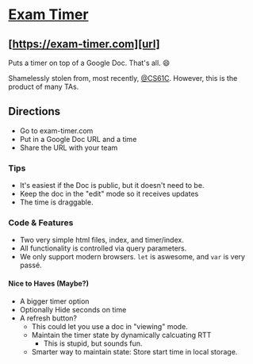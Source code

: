 # [Exam Timer][url]

## [https://exam-timer.com][url]

Puts a timer on top of a Google Doc. That's all. :smile:

Shamelessly stolen from, most recently, [@CS61C](/cs61c). However, this is the product of many TAs.

## Directions
* Go to exam-timer.com
* Put in a Google Doc URL and a time
* Share the URL with your team

### Tips
* It's easiest if the Doc is public, but it doesn't need to be.
* Keep the doc in the "edit" mode so it receives updates
* The time is draggable.



### Code & Features
* Two very simple html files, index, and timer/index.
* All functionality is controlled via query parameters.
* We only support modern browsers. `let` is aswesome, and `var` is very passé.

#### Nice to Haves (Maybe?)
* A bigger timer option
* Optionally Hide seconds on time
* A refresh button?
    * This could let you use a doc in "viewing" mode.
    * Maintain the timer state by dynamically calcuating RTT
        * This is stupid, but sounds fun.
    * Smarter way to maintain state: Store start time in local storage.

[url]: https://exam-timer.com
